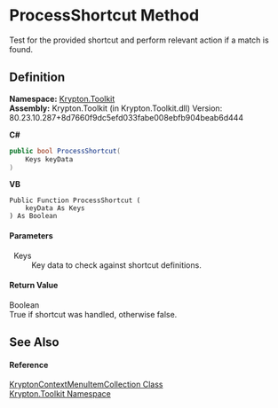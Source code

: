# ProcessShortcut Method


Test for the provided shortcut and perform relevant action if a match is found.



## Definition
**Namespace:** <a href="79d2eac2-21f4-54ff-7552-b20c33c30600.md">Krypton.Toolkit</a>  
**Assembly:** Krypton.Toolkit (in Krypton.Toolkit.dll) Version: 80.23.10.287+8d7660f9dc5efd033fabe008ebfb904beab6d444

**C#**
``` C#
public bool ProcessShortcut(
	Keys keyData
)
```
**VB**
``` VB
Public Function ProcessShortcut ( 
	keyData As Keys
) As Boolean
```



#### Parameters
<dl><dt>  Keys</dt><dd>Key data to check against shortcut definitions.</dd></dl>

#### Return Value
Boolean  
True if shortcut was handled, otherwise false.

## See Also


#### Reference
<a href="22a18f62-05c2-8e7a-6740-6a64b011b49e.md">KryptonContextMenuItemCollection Class</a>  
<a href="79d2eac2-21f4-54ff-7552-b20c33c30600.md">Krypton.Toolkit Namespace</a>  
